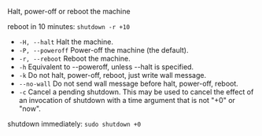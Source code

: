 Halt, power-off or reboot the machine

reboot in 10 minutes: `shutdown -r +10`
- `-H, --halt` Halt the machine.
- `-P, --poweroff` Power-off the machine (the default).
-  `-r, --reboot` Reboot the machine.
-  `-h` Equivalent to --poweroff, unless --halt is specified.
-  `-k` Do not halt, power-off, reboot, just write wall message.
-  `--no-wall` Do not send wall message before halt, power-off, reboot.
- `-c` Cancel a pending shutdown. This may be used to cancel the effect of an invocation of shutdown with a time argument that is not "+0" or "now".

shutdown immediately: `sudo shutdown +0`